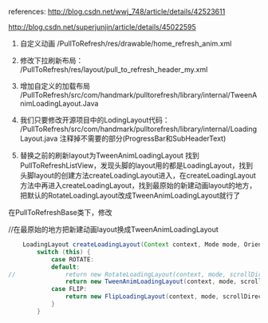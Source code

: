 references: 
http://blog.csdn.net/wwj_748/article/details/42523611

http://blog.csdn.net/superjunjin/article/details/45022595

1. 自定义动画
/PullToRefresh/res/drawable/home_refresh_anim.xml

2. 修改下拉刷新布局：
/PullToRefresh/res/layout/pull_to_refresh_header_my.xml

3. 增加自定义的加载布局
/PullToRefresh/src/com/handmark/pulltorefresh/library/internal/TweenAnimLoadingLayout.Java	

4. 我们只要修改开源项目中的LodingLayout代码：
/PullToRefresh/src/com/handmark/pulltorefresh/library/internal/LoadingLayout.java
注释掉不需要的部分(ProgressBar和SubHeaderText)

5. 替换之前的刷新layout为TweenAnimLoadingLayout
找到PullToRefreshListView，发现头脚的layout用的都是LoadingLayout，找到头脚layout的创建方法createLoadingLayout进入，在createLoadingLayout方法中再进入createLoadingLayout，找到最原始的新建动画layout的地方，把默认的RotateLoadingLayout改成TweenAnimLoadingLayout就行了

在PullToRefreshBase类下，修改

//在最原始的地方把新建动画layout换成TweenAnimLoadingLayout  
```java
    LoadingLayout createLoadingLayout(Context context, Mode mode, Orientation scrollDirection, TypedArray attrs) {  
        switch (this) {  
            case ROTATE:  
            default:  
//              return new RotateLoadingLayout(context, mode, scrollDirection, attrs);  
                return new TweenAnimLoadingLayout(context, mode, scrollDirection, attrs);  
            case FLIP:  
                return new FlipLoadingLayout(context, mode, scrollDirection, attrs);  
            }  
        }  
```
